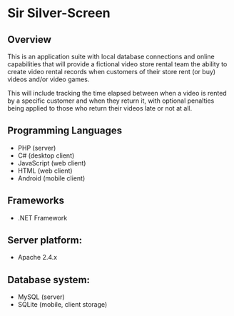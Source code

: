 # Sir Silver-Screen

## Overview

This is an application suite with local database connections and online capabilities that will provide a fictional video store rental team the ability to create video rental records when customers of their store rent (or buy) videos and/or video games.

This will include tracking the time elapsed between when a video is rented by a specific customer and when they return it, with optional penalties being applied to those who return their videos late or not at all.

## Programming Languages
- PHP (server)
- C# (desktop client)
- JavaScript (web client)
- HTML (web client)
- Android (mobile client)

## Frameworks
- .NET Framework

## Server platform:
- Apache 2.4.x

## Database system:
- MySQL (server)
- SQLite (mobile, client storage)

